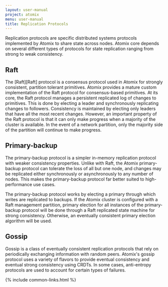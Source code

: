 ```yaml
---
layout: user-manual
project: atomix
menu: user-manual
title: Replication Protocols
---
```


Replication protocols are specific distributed systems protocols implemented by Atomix to share state across nodes. Atomix core depends on several different types of protocols for state replication ranging from strong to weak consistency.

## Raft

The [Raft][Raft] protocol is a consensus protocol used in Atomix for strongly consistent, partition tolerant primitives. Atomix provides a mature custom implementation of the Raft protocol for consensus-based primitives. At its core, the Raft protocol manages a persistent replicated log of changes to primitives. This is done by electing a leader and synchronously replicating changes to followers. Consistency is maintained by electing only leaders that have all the most recent changes. However, an important property of the Raft protocol is that it can only make progress when a majority of the cluster is available. In the event of a network partition, only the majority side of the partition will continue to make progress.

## Primary-backup

The primary-backup protocol is a simpler in-memory replication protocol with weaker consistency properties. Unlike with Raft, the Atomix primary-backup protocol can tolerate the loss of all but one node, and changes may be replicated either synchronously or asynchronously to any number of nodes. This makes the primary-backup protocol far better suited to high-performance use cases.

The primary-backup protocol works by electing a primary through which writes are replicated to backups. If the Atomix cluster is configured with a Raft management partition, primary election for all instances of the primary-backup protocol will be done through a Raft replicated state machine for strong consistency. Otherwise, an eventually consistent primary election algorithm will be used.

## Gossip

Gossip is a class of eventually consistent replication protocols that rely on periodically exchanging information with random peers. Atomix's gossip protocol uses a variety of flavors to provide eventual consistency and eventual strong consistency using CRDTs. In some cases, anti-entropy protocols are used to account for certain types of failures.

{% include common-links.html %}
